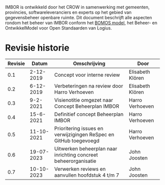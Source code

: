 IMBOR is ontwikkeld door het CROW in samenwerking met gemeenten, provincies, softwareleveranciers en experts op het gebied van gegevensbeheer openbare ruimte. Dit document beschrijft alle aspecten rondom het beheer van IMBOR conform het [BOMOS model](https://www.logius.nl/diensten/bomos), het Beheer- en OntwikkelModel voor Open Standaarden van Logius.

# Revisie historie 

|Revisie    | 	Datum   |   	Omschrijving |	Door |
|--------   |--------  |---------------|-------|
|0.1    |	2-12-2019   |	    Concept voor interne review	| Elisabeth Klören |
| 0.2	| 6-12-2019     |	    Verbeteringen na review door Harro Verhoeven    | Elisabeth Klören |
| 0.3   |	 9-2-2021   |	    Visienotitie omgezet naar Concept Beheerplan IMBOR	| Harro Verhoeven |
| 0.4	|  15-6-2021     |	    Definitief concept Beheerplan IMBOR | Harro Verhoeven
| 0.5    |	11-10-2021  | 	    Prioritering issues en verwijzigingen ReSpec en GitHub toegevoegd | Harro Verhoeven |
| 0.6   |	19-07-2023  | 	    Uitwerken beheerplan naar inrichting concreet beheerorganisatie	| John Joosten |
| 0.7    |	10-10-2023   |  	Verwerken reviews en  aanvullen hoofdstuk 4 t/m 7 | John Joosten |

<div class="issue" data-number="939"></div>